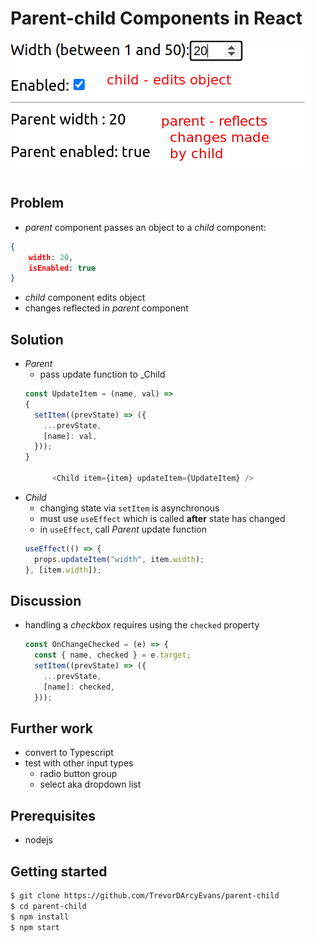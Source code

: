 # Parent-child Components in React
![screenshot](screenshot.png)

## Problem
- _parent_ component passes an object to a _child_ component:
```json
{ 
    width: 20, 
    isEnabled: true
}
```
- _child_ component edits object
- changes reflected in _parent_ component

## Solution
- _Parent_
  - pass update function to _Child
  ```javascript
  const UpdateItem = (name, val) =>
  {
    setItem((prevState) => ({
      ...prevState,
      [name]: val,
    }));
  }

        <Child item={item} updateItem={UpdateItem} />
  ```
- _Child_
  - changing state via `setItem` is asynchronous
  - must use `useEffect` which is called **after** state has changed
  - in `useEffect`, call _Parent_ update function
  ```javascript
  useEffect(() => {
    props.updateItem("width", item.width);
  }, [item.width]);
  ```

## Discussion
- handling a _checkbox_ requires using the `checked` property

  ```javascript
  const OnChangeChecked = (e) => {
    const { name, checked } = e.target;
    setItem((prevState) => ({
      ...prevState,
      [name]: checked,
    }));
  ```

## Further work
- convert to Typescript
- test with other input types
  - radio button group
  - select aka dropdown list

## Prerequisites
- nodejs

## Getting started
```bash
$ git clone https://github.com/TrevorDArcyEvans/parent-child
$ cd parent-child
$ npm install
$ npm start
```


